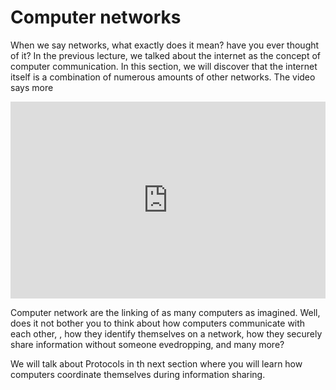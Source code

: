 # Computer networks

When we say networks, what exactly does it mean? have you ever thought of it? In
the previous lecture, we talked about the internet as the concept of computer
communication. In this section, we will discover that the internet itself is a
combination of numerous amounts of other networks. The video says more

<iframe width="100%" height="315" src="https://www.youtube.com/embed/tSodBEAJz9Y?si=EGXiqLpMR062EjdM" title="YouTube video player" frameborder="0" allow="accelerometer; autoplay; clipboard-write; encrypted-media; gyroscope; picture-in-picture; web-share" referrerpolicy="strict-origin-when-cross-origin" allowfullscreen></iframe>

Computer network are the linking of as many computers as imagined. Well, does it
not bother you to think about how computers communicate with each other, , how
they identify themselves on a network, how they securely share information
without someone evedropping, and many more?

We will talk about Protocols in th next section where you will learn how
computers coordinate themselves during information sharing.
